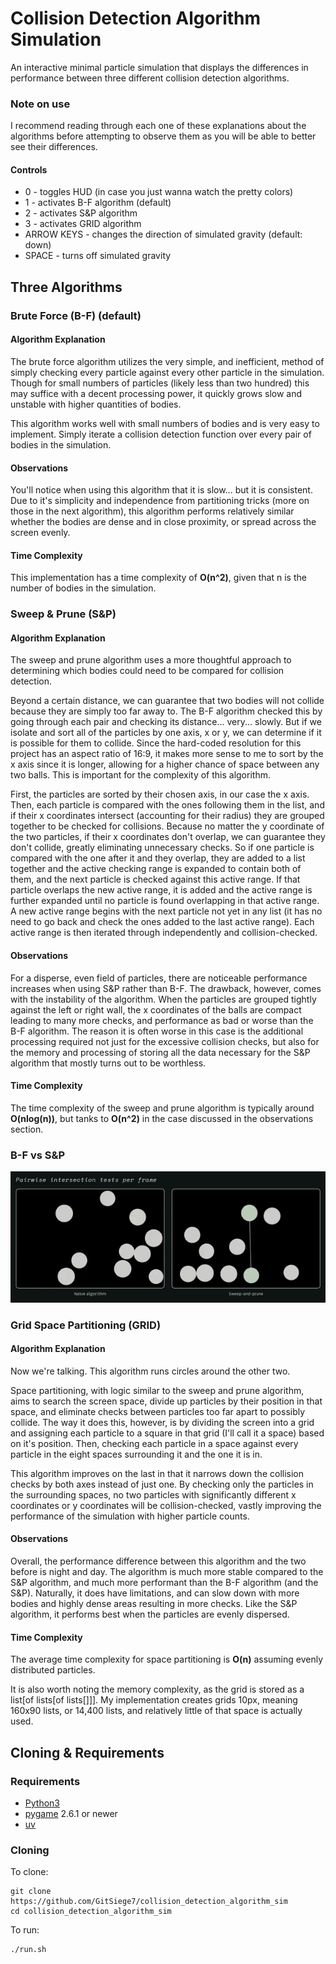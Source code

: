 # Collision Detection Algorithm Simulation
An interactive minimal particle simulation that displays the differences in performance between three different collision detection algorithms.

### Note on use
I recommend reading through each one of these explanations about the algorithms before attempting to observe them as you will be able to better see their differences.

#### Controls
- 0 - toggles HUD (in case you just wanna watch the pretty colors)
- 1 - activates B-F algorithm (default)
- 2 - activates S&P algorithm
- 3 - activates GRID algorithm
- ARROW KEYS - changes the direction of simulated gravity (default: down)
- SPACE - turns off simulated gravity

## Three Algorithms
### Brute Force (B-F) (default)
#### Algorithm Explanation
The brute force algorithm utilizes the very simple, and inefficient, method of simply checking every particle against every other particle in the simulation. Though for small numbers of particles (likely less than two hundred) this may suffice with a decent processing power, it quickly grows slow and unstable with higher quantities of bodies.

This algorithm works well with small numbers of bodies and is very easy to implement. Simply iterate a collision detection function over every pair of bodies in the simulation.

#### Observations
You'll notice when using this algorithm that it is slow... but it is consistent. Due to it's simplicity and independence from partitioning tricks (more on those in the next algorithm), this algorithm performs relatively similar whether the bodies are dense and in close proximity, or spread across the screen evenly.

#### Time Complexity
This implementation has a time complexity of **O(n^2)**, given that n is the number of bodies in the simulation.


### Sweep & Prune (S&P)
#### Algorithm Explanation
The sweep and prune algorithm uses a more thoughtful approach to determining which bodies could need to be compared for collision detection.

Beyond a certain distance, we can guarantee that two bodies will not collide because they are simply too far away to. The B-F algorithm checked this by going through each pair and checking its distance... very... slowly. But if we isolate and sort all of the particles by one axis, x or y, we can determine if it is possible for them to collide. Since the hard-coded resolution for this project has an aspect ratio of 16:9, it makes more sense to me to sort by the x axis since it is longer, allowing for a higher chance of space between any two balls. This is important for the complexity of this algorithm.

First, the particles are sorted by their chosen axis, in our case the x axis. Then, each particle is compared with the ones following them in the list, and if their x coordinates intersect (accounting for their radius) they are grouped together to be checked for collisions. Because no matter the y coordinate of the two particles, if their x coordinates don't overlap, we can guarantee they don't collide, greatly eliminating unnecessary checks. So if one particle is compared with the one after it and they overlap, they are added to a list together and the active checking range is expanded to contain both of them, and the next particle is checked against this active range. If that particle overlaps the new active range, it is added and the active range is further expanded until no particle is found overlapping in that active range. A new active range begins with the next particle not yet in any list (it has no need to go back and check the ones added to the last active range). Each active range is then iterated through independently and collision-checked.

#### Observations
For a disperse, even field of particles, there are noticeable performance increases when using S&P rather than B-F. The drawback, however, comes with the instability of the algorithm. When the particles are grouped tightly against the left or right wall, the x coordinates of the balls are compact leading to many more checks, and performance as bad or worse than the B-F algorithm. The reason it is often worse in this case is the additional processing required not just for the excessive collision checks, but also for the memory and processing of storing all the data necessary for the S&P algorithm that mostly turns out to be worthless.

#### Time Complexity
The time complexity of the sweep and prune algorithm is typically around **O(nlog(n))**, but tanks to **O(n^2)** in the case discussed in the observations section.

### B-F vs S&P
![comparison](./comparison.gif)

### Grid Space Partitioning (GRID)
#### Algorithm Explanation
Now we're talking. This algorithm runs circles around the other two.

Space partitioning, with logic similar to the sweep and prune algorithm, aims to search the screen space, divide up particles by their position in that space, and eliminate checks between particles too far apart to possibly collide. The way it does this, however, is by dividing the screen into a grid and assigning each particle to a square in that grid (I'll call it a space) based on it's position. Then, checking each particle in a space against every particle in the eight spaces surrounding it and the one it is in.

This algorithm improves on the last in that it narrows down the collision checks by both axes instead of just one. By checking only the particles in the surrounding spaces, no two particles with significantly different x coordinates or y coordinates will be collision-checked, vastly improving the performance of the simulation with higher particle counts.

#### Observations
Overall, the performance difference between this algorithm and the two before is night and day. The algorithm is much more stable compared to the S&P algorithm, and much more performant than the B-F algorithm (and the S&P).
Naturally, it does have limitations, and can slow down with more bodies and highly dense areas resulting in more checks. Like the S&P algorithm, it performs best when the particles are evenly dispersed.

#### Time Complexity
The average time complexity for space partitioning is **O(n)** assuming evenly distributed particles. 

It is also worth noting the memory complexity, as the grid is stored as a list[of lists[of lists[]]]. My implementation creates grids 10px, meaning 160x90 lists, or 14,400 lists, and relatively little of that space is actually used.

## Cloning & Requirements
### Requirements
- [Python3](python.org)
- [pygame](https://www.pygame.org/wiki/GettingStarted) 2.6.1 or newer
- [uv](https://github.com/astral-sh/uv)

### Cloning
To clone:
```
git clone https://github.com/GitSiege7/collision_detection_algorithm_sim
cd collision_detection_algorithm_sim
```

To run:
```
./run.sh
```
